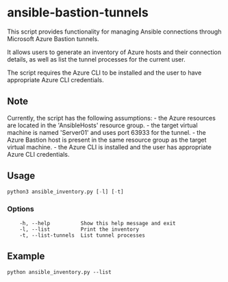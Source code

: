 # ansible-bastion-tunnels

This script provides functionality for managing Ansible connections through Microsoft Azure Bastion tunnels.

It allows users to generate an inventory of Azure hosts and their connection details, as well as list the tunnel processes for the current user.

The script requires the Azure CLI to be installed and the user to have appropriate Azure CLI credentials.

## Note

Currently, the script has the following assumptions:
    - the Azure resources are located in the 'AnsibleHosts' resource group.
    - the target virtual machine is named 'Server01' and uses port 63933 for the tunnel.
    - the Azure Bastion host is present in the same resource group as the target virtual machine.
    - the Azure CLI is installed and the user has appropriate Azure CLI credentials.

## Usage

```py
python3 ansible_inventory.py [-l] [-t]
```

### Options

```
    -h, --help          Show this help message and exit
    -l, --list          Print the inventory
    -t, --list-tunnels  List tunnel processes
```

## Example

`python ansible_inventory.py --list`

